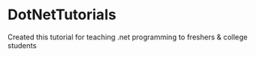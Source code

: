 # DotNetTutorials
Created this tutorial for teaching .net programming to freshers &amp; college students
